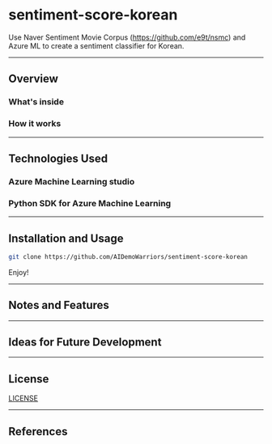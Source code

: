 # sentiment-score-korean
Use Naver Sentiment Movie Corpus (https://github.com/e9t/nsmc) and Azure ML to create a sentiment classifier for Korean.


---

## Overview

### What's inside

### How it works

---

## Technologies Used

### Azure Machine Learning studio

### Python SDK for Azure Machine Learning

---

## Installation and Usage

```bash
git clone https://github.com/AIDemoWarriors/sentiment-score-korean
```

Enjoy!

---

## Notes and Features

---

## Ideas for Future Development

---

## License

[LICENSE](LICENSE)

---

## References

